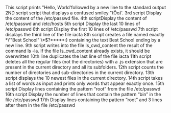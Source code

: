This script prints "Hello, World'followed by a new line to the standard output
2ND script script that displays a confused smiley "(Ôo)'.
3rd script Display the content of the /etc/passwd file.
4th scriptDisplay the content of /etc/passwd and /etc/hosts
5th script Display the last 10 lines of /etc/passwd
6th script Display the first 10 lines of /etc/passwd
7th script displays the third line of the file iacta
8th script creates a file named exactly \*\\'"Best School"\'\\*$\?\*\*\*\*\*:) containing the text Best School ending by a new line.
9th script writes into the file ls_cwd_content the result of the command ls -la. If the file ls_cwd_content already exists, it should be overwritten
10th line duplicates the last line of the file iacta
11th script deletes all the regular files (not the directories) with a .js extension that are present in the current directory and all its subfolders.
12th script counts the number of directories and sub-directories in the current directory.
13th script displays the 10 newest files in the current directory.
14th script takes a list of words as input and prints only words that appear exactly once.
15th script Display lines containing the pattern “root” from the file /etc/passwd
16th script Display the number of lines that contain the pattern “bin” in the file /etc/passwd
17th Display lines containing the pattern “root” and 3 lines after them in the file /etc/passwd

